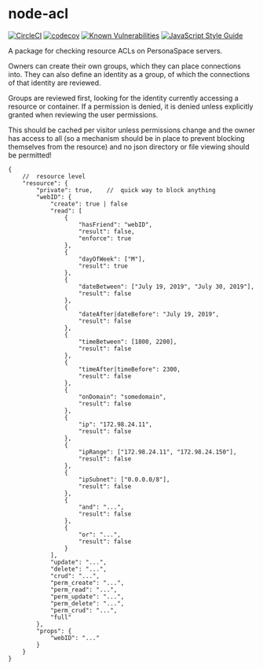 # node-acl
[![CircleCI](https://circleci.com/gh/personaspace/node-acl/tree/master.svg?style=svg)](https://circleci.com/gh/personaspace/node-acl/tree/master)
[![codecov](https://codecov.io/gh/personaspace/node-acl/branch/master/graph/badge.svg)](https://codecov.io/gh/personaspace/node-acl)
[![Known Vulnerabilities](https://snyk.io/test/github/personaspace/node-acl/badge.svg?targetFile=package.json)](https://snyk.io/test/github/personaspace/node-acl?targetFile=package.json)
[![JavaScript Style Guide](https://img.shields.io/badge/code_style-standard-brightgreen.svg)](https://standardjs.com)

A package for checking resource ACLs on PersonaSpace servers.


Owners can create their own groups, which they can place connections into. They can also define an identity as a group, of which the connections of that identity are reviewed.

Groups are reviewed first, looking for the identity currently accessing a resource or container. If a permission is denied, it is denied unless explicitly granted when reviewing the user permissions. 

This should be cached per visitor unless permissions change and the owner has access to all (so a mechanism should be in place to prevent blocking themselves from the resource) and no json directory or file viewing should be permitted!

```
{
    //  resource level
    "resource": {
        "private": true,    //  quick way to block anything
        "webID": {
            "create": true | false
            "read": [
                {
                    "hasFriend": "webID",
                    "result": false,
                    "enforce": true
                },
                {
                    "dayOfWeek": ["M"],
                    "result": true
                },
                {
                    "dateBetween": ["July 19, 2019", "July 30, 2019"],
                    "result": false
                },
                {
                    "dateAfter|dateBefore": "July 19, 2019",
                    "result": false
                },
                {
                    "timeBetween": [1800, 2200],
                    "result": false
                },
                {
                    "timeAfter|timeBefore": 2300,
                    "result": false
                },
                {
                    "onDomain": "somedomain",
                    "result": false
                },
                {
                    "ip": "172.98.24.11",
                    "result": false
                },
                {
                    "ipRange": ["172.98.24.11", "172.98.24.150"],
                    "result": false
                },
                {
                    "ipSubnet": ["0.0.0.0/8"],
                    "result": false
                },
                {
                    "and": "...",
                    "result": false
                },
                {
                    "or": "...",
                    "result": false
                }
            ],
            "update": "...",
            "delete": "...",
            "crud": "...",
            "perm_create": "...",
            "perm_read": "...",
            "perm_update": "...",
            "perm_delete": "...",
            "perm_crud": "...",
            "full"
        },
        "props": {
            "webID": "..."
        }
    }
}
```